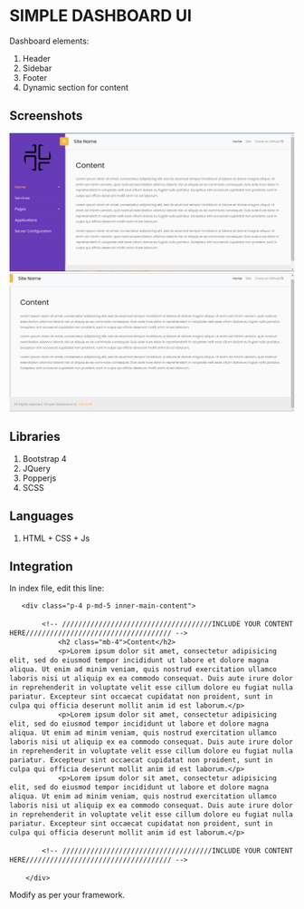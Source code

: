 # SIMPLE DASHBOARD UI

Dashboard elements:

1. Header
2. Sidebar
3. Footer
4. Dynamic section for content

## Screenshots

<img src="assets/dashboard1.png" width="600"/>

<img src="assets/dashboard2.png" width="600"/>

## Libraries

1. Bootstrap 4
2. JQuery
3. Popperjs
4. SCSS

## Languages

1. HTML + CSS + Js

## Integration

In index file, edit this line:

```{html}
   <div class="p-4 p-md-5 inner-main-content">
                
        <!-- /////////////////////////////////////INCLUDE YOUR CONTENT HERE//////////////////////////////////// -->
            <h2 class="mb-4">Content</h2>
            <p>Lorem ipsum dolor sit amet, consectetur adipisicing elit, sed do eiusmod tempor incididunt ut labore et dolore magna aliqua. Ut enim ad minim veniam, quis nostrud exercitation ullamco laboris nisi ut aliquip ex ea commodo consequat. Duis aute irure dolor in reprehenderit in voluptate velit esse cillum dolore eu fugiat nulla pariatur. Excepteur sint occaecat cupidatat non proident, sunt in culpa qui officia deserunt mollit anim id est laborum.</p>
            <p>Lorem ipsum dolor sit amet, consectetur adipisicing elit, sed do eiusmod tempor incididunt ut labore et dolore magna aliqua. Ut enim ad minim veniam, quis nostrud exercitation ullamco laboris nisi ut aliquip ex ea commodo consequat. Duis aute irure dolor in reprehenderit in voluptate velit esse cillum dolore eu fugiat nulla pariatur. Excepteur sint occaecat cupidatat non proident, sunt in culpa qui officia deserunt mollit anim id est laborum.</p>
            <p>Lorem ipsum dolor sit amet, consectetur adipisicing elit, sed do eiusmod tempor incididunt ut labore et dolore magna aliqua. Ut enim ad minim veniam, quis nostrud exercitation ullamco laboris nisi ut aliquip ex ea commodo consequat. Duis aute irure dolor in reprehenderit in voluptate velit esse cillum dolore eu fugiat nulla pariatur. Excepteur sint occaecat cupidatat non proident, sunt in culpa qui officia deserunt mollit anim id est laborum.</p>
                
        <!-- /////////////////////////////////////INCLUDE YOUR CONTENT HERE//////////////////////////////////// -->

    </div>

```

Modify as per your framework.
